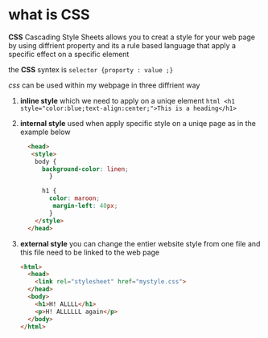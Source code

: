 # what is CSS #
**CSS** Cascading Style Sheets allows you to creat a style for your web page by using diffrient property and its a rule based language that apply a specific effect on a specific element 

the **CSS** syntex is 
`selector {proporty : value ;}` 

 *css* can be used within my webpage in three diffrient way 

1. **inline style** which we need to apply on a uniqe element 
        ```html
        <h1 style="color:blue;text-align:center;">This is a heading</h1>```
2. **internal style** used when apply specific style on a uniqe page as in the example below 
      ```html
        <head>
         <style>
          body {
            background-color: linen;
              }

            h1 {
              color: maroon;
               margin-left: 40px;
              }
          </style>
        </head>
    ```

3. **external style** you can change the entier website style from one file and this file need to be linked to the web page 

      ```html
      <html>
        <head>
          <link rel="stylesheet" href="mystyle.css">
        </head>
        <body>
          <h1>H! ALLLL</h1>
          <p>H! ALLLLLL again</p>
        </body>
      </html>
      ```
        
